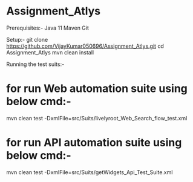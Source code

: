 # Assignment_Atlys

Prerequisites:-
Java 11
Maven
Git


Setup:-
git clone https://github.com/VijayKumar050696/Assignment_Atlys.git
cd Assignment_Atlys
mvn clean install


Running the test suits:-
# for run Web automation suite using below cmd:-
mvn clean test -DxmlFile=src/Suits/livelyroot_Web_Search_flow_test.xml
# for run API automation suite using below cmd:-
mvn clean test -DxmlFile=src/Suits/getWidgets_Api_Test_Suite.xml
